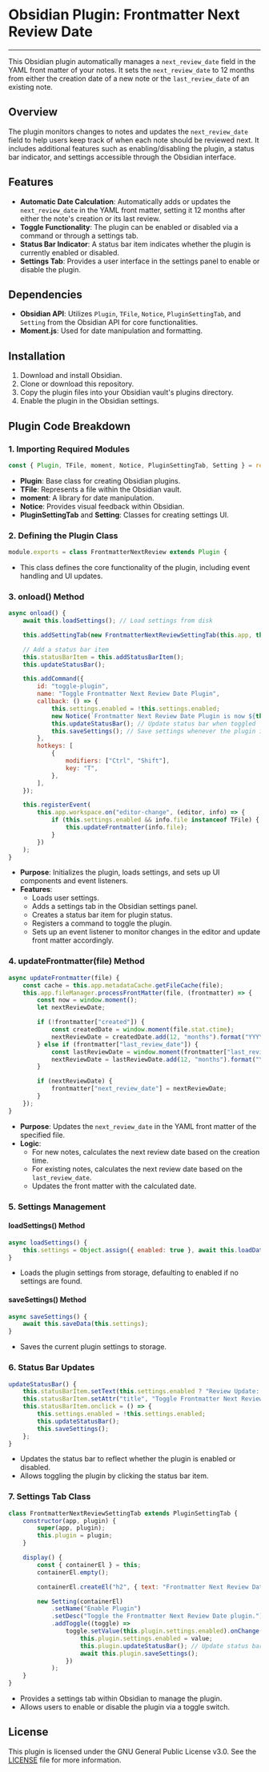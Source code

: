 # Obsidian Plugin: Frontmatter Next Review Date

---

This Obsidian plugin automatically manages a `next_review_date` field in the YAML front matter of your notes. It sets the `next_review_date` to 12 months from either the creation date of a new note or the `last_review_date` of an existing note.

## Overview

The plugin monitors changes to notes and updates the `next_review_date` field to help users keep track of when each note should be reviewed next. It includes additional features such as enabling/disabling the plugin, a status bar indicator, and settings accessible through the Obsidian interface.

## Features

- **Automatic Date Calculation**: Automatically adds or updates the `next_review_date` in the YAML front matter, setting it 12 months after either the note's creation or its last review.
- **Toggle Functionality**: The plugin can be enabled or disabled via a command or through a settings tab.
- **Status Bar Indicator**: A status bar item indicates whether the plugin is currently enabled or disabled.
- **Settings Tab**: Provides a user interface in the settings panel to enable or disable the plugin.

## Dependencies

- **Obsidian API**: Utilizes `Plugin`, `TFile`, `Notice`, `PluginSettingTab`, and `Setting` from the Obsidian API for core functionalities.
- **Moment.js**: Used for date manipulation and formatting.

## Installation

1. Download and install Obsidian.
2. Clone or download this repository.
3. Copy the plugin files into your Obsidian vault's plugins directory.
4. Enable the plugin in the Obsidian settings.

## Plugin Code Breakdown

### 1. **Importing Required Modules**

```javascript
const { Plugin, TFile, moment, Notice, PluginSettingTab, Setting } = require("obsidian");
```

- **Plugin**: Base class for creating Obsidian plugins.
- **TFile**: Represents a file within the Obsidian vault.
- **moment**: A library for date manipulation.
- **Notice**: Provides visual feedback within Obsidian.
- **PluginSettingTab** and **Setting**: Classes for creating settings UI.

### 2. **Defining the Plugin Class**

```javascript
module.exports = class FrontmatterNextReview extends Plugin {
```

- This class defines the core functionality of the plugin, including event handling and UI updates.

### 3. **onload() Method**

```javascript
async onload() {
	await this.loadSettings(); // Load settings from disk

	this.addSettingTab(new FrontmatterNextReviewSettingTab(this.app, this));

	// Add a status bar item
	this.statusBarItem = this.addStatusBarItem();
	this.updateStatusBar();

	this.addCommand({
		id: "toggle-plugin",
		name: "Toggle Frontmatter Next Review Date Plugin",
		callback: () => {
			this.settings.enabled = !this.settings.enabled;
			new Notice(`Frontmatter Next Review Date Plugin is now ${this.settings.enabled ? "enabled" : "disabled"}`);
			this.updateStatusBar(); // Update status bar when toggled
			this.saveSettings(); // Save settings whenever the plugin is toggled
		},
		hotkeys: [
			{
				modifiers: ["Ctrl", "Shift"],
				key: "T",
			},
		],
	});

	this.registerEvent(
		this.app.workspace.on("editor-change", (editor, info) => {
			if (this.settings.enabled && info.file instanceof TFile) {
				this.updateFrontmatter(info.file);
			}
		})
	);
}
```

- **Purpose**: Initializes the plugin, loads settings, and sets up UI components and event listeners.
- **Features**:
  - Loads user settings.
  - Adds a settings tab in the Obsidian settings panel.
  - Creates a status bar item for plugin status.
  - Registers a command to toggle the plugin.
  - Sets up an event listener to monitor changes in the editor and update front matter accordingly.

### 4. **updateFrontmatter(file) Method**

```javascript
async updateFrontmatter(file) {
	const cache = this.app.metadataCache.getFileCache(file);
	this.app.fileManager.processFrontMatter(file, (frontmatter) => {
		const now = window.moment();
		let nextReviewDate;

		if (!frontmatter["created"]) {
			const createdDate = window.moment(file.stat.ctime);
			nextReviewDate = createdDate.add(12, "months").format("YYYY-MM-DD");
		} else if (frontmatter["last_review_date"]) {
			const lastReviewDate = window.moment(frontmatter["last_review_date"]);
			nextReviewDate = lastReviewDate.add(12, "months").format("YYYY-MM-DD");
		}

		if (nextReviewDate) {
			frontmatter["next_review_date"] = nextReviewDate;
		}
	});
}
```

- **Purpose**: Updates the `next_review_date` in the YAML front matter of the specified file.
- **Logic**:
  - For new notes, calculates the next review date based on the creation time.
  - For existing notes, calculates the next review date based on the `last_review_date`.
  - Updates the front matter with the calculated date.

### 5. **Settings Management**

#### loadSettings() Method

```javascript
async loadSettings() {
	this.settings = Object.assign({ enabled: true }, await this.loadData());
}
```

- Loads the plugin settings from storage, defaulting to enabled if no settings are found.

#### saveSettings() Method

```javascript
async saveSettings() {
	await this.saveData(this.settings);
}
```

- Saves the current plugin settings to storage.

### 6. **Status Bar Updates**

```javascript
updateStatusBar() {
	this.statusBarItem.setText(this.settings.enabled ? "Review Update: ON | " : "Review Update: OFF | ");
	this.statusBarItem.setAttr("title", "Toggle Frontmatter Next Review Date Plugin");
	this.statusBarItem.onclick = () => {
		this.settings.enabled = !this.settings.enabled;
		this.updateStatusBar();
		this.saveSettings();
	};
}
```

- Updates the status bar to reflect whether the plugin is enabled or disabled.
- Allows toggling the plugin by clicking the status bar item.

### 7. **Settings Tab Class**

```javascript
class FrontmatterNextReviewSettingTab extends PluginSettingTab {
	constructor(app, plugin) {
		super(app, plugin);
		this.plugin = plugin;
	}

	display() {
		const { containerEl } = this;
		containerEl.empty();

		containerEl.createEl("h2", { text: "Frontmatter Next Review Date Settings" });

		new Setting(containerEl)
			.setName("Enable Plugin")
			.setDesc("Toggle the Frontmatter Next Review Date plugin.")
			.addToggle((toggle) =>
				toggle.setValue(this.plugin.settings.enabled).onChange(async (value) => {
					this.plugin.settings.enabled = value;
					this.plugin.updateStatusBar(); // Update status bar when setting is changed
					await this.plugin.saveSettings();
				})
			);
	}
}
```

- Provides a settings tab within Obsidian to manage the plugin.
- Allows users to enable or disable the plugin via a toggle switch.

## License

This plugin is licensed under the GNU General Public License v3.0. See the [LICENSE](https://www.gnu.org/licenses/gpl-3.0.txt) file for more information.